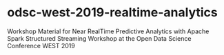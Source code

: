 # odsc-west-2019-realtime-analytics
Workshop Material for Near RealTime Predictive Analytics with Apache Spark Structured Streaming Workshop at the Open Data Science Conference WEST 2019
